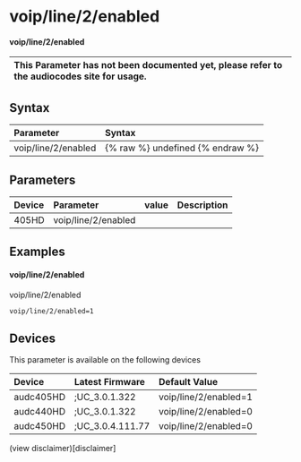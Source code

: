 ﻿---
description: voip/line/2/enabled
search: false
---

# voip/line/2/enabled

#### voip/line/2/enabled


| This Parameter has not been documented yet, please refer to the audiocodes site for usage.  |
| :--- |

## Syntax
| Parameter | Syntax |
| :--- | :--- |
|voip/line/2/enabled | {% raw %} undefined {% endraw %} |

## Parameters
|Device|Parameter|value|Description|
|:---|:---|:---|:---|
| 405HD | voip/line/2/enabled |  |  |

## Examples
#### voip/line/2/enabled

voip/line/2/enabled

```
voip/line/2/enabled=1
```

## Devices
This parameter is available on the following devices

| Device | Latest Firmware | Default Value |
|:---|:---|:---|
| audc405HD | ;UC_3.0.1.322 | voip/line/2/enabled=1 
| audc440HD | ;UC_3.0.1.322 | voip/line/2/enabled=0 
| audc450HD | ;UC_3.0.4.111.77 | voip/line/2/enabled=0 

(view disclaimer)[disclaimer]
